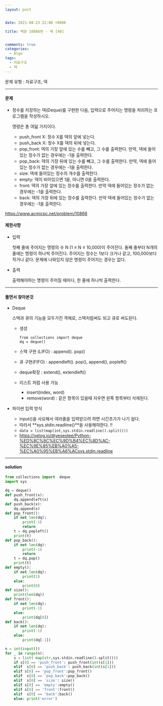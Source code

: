 ```yaml
---
layout: post


date: 2021-08-23 22:00 +0800

title: 백준 10866번 - 덱 [40] 


comments: true
categories: 
  - Algo
tags: 
  - 자료구조
  - 덱
---
```




문제 유형 : 자료구조, 덱

---

#### 문제

- 정수를 저장하는 덱(Deque)를 구현한 다음, 입력으로 주어지는 명령을 처리하는 프로그램을 작성하시오.

  명령은 총 여덟 가지이다.

  - push_front X: 정수 X를 덱의 앞에 넣는다.
  - push_back X: 정수 X를 덱의 뒤에 넣는다.
  - pop_front: 덱의 가장 앞에 있는 수를 빼고, 그 수를 출력한다. 만약, 덱에 들어있는 정수가 없는 경우에는 -1을 출력한다.
  - pop_back: 덱의 가장 뒤에 있는 수를 빼고, 그 수를 출력한다. 만약, 덱에 들어있는 정수가 없는 경우에는 -1을 출력한다.
  - size: 덱에 들어있는 정수의 개수를 출력한다.
  - empty: 덱이 비어있으면 1을, 아니면 0을 출력한다.
  - front: 덱의 가장 앞에 있는 정수를 출력한다. 만약 덱에 들어있는 정수가 없는 경우에는 -1을 출력한다.
  - back: 덱의 가장 뒤에 있는 정수를 출력한다. 만약 덱에 들어있는 정수가 없는 경우에는 -1을 출력한다.

https://www.acmicpc.net/problem/10866

#### 제한사항

- 입력

  첫째 줄에 주어지는 명령의 수 N (1 ≤ N ≤ 10,000)이 주어진다. 둘째 줄부터 N개의 줄에는 명령이 하나씩 주어진다. 주어지는 정수는 1보다 크거나 같고, 100,000보다 작거나 같다. 문제에 나와있지 않은 명령이 주어지는 경우는 없다.

- 출력

  출력해야하는 명령이 주어질 때마다, 한 줄에 하나씩 출력한다.



---

#### 풀면서 찾아본것

- Deque

  스택과 큐의 기능을 모두가진 객체로, 스택처럼써도 되고 큐로 써도된다. 

  - 생성

    ```
    from collections import deque
    dq = deque()
    ```

  - 스택 구현 (LIFO) : append(). pop()

  - 큐 구현(FIFO) : appendleft(). pop(), append(), popleft()

  - deque확장 : extend(), extendleft()

  - 리스트 처럼 사용 가능 

    - insert(index, word)
    - remove(word) : 같은 항목이 있을때 지우면 왼쪽 항목부터 삭제된다. 

    


- 파이썬 입력 방식 
  - input()을 사요해서 여러줄을 입력받으려 하면 시간초가가 나기 쉽다. 
  - 따라서 **sys.stdin.readline()**을 사용해야한다. !!
  - `data = list(map(int,sys.stdin.readline().split()))`
  - https://velog.io/@yeseolee/Python-%ED%8C%8C%EC%9D%B4%EC%8D%AC-%EC%9E%85%EB%A0%A5-%EC%A0%95%EB%A6%ACsys.stdin.readline

---



#### solution

```python
from collections import  deque
import sys

dq = deque()
def push_front(x):
    dq.appendleft(x)
def push_back(x):
    dq.append(x)
def pop_front():
    if not len(dq):
        print(-1)
        return
    t = dq.popleft()
    print(t)
def pop_back():
    if not len(dq):
        print(-1)
        return
    t = dq.pop()
    print(t)
def empty():
    if not len(dq):
        print(1)
    else:
        print(0)
def size():
    print(len(dq))
def front():
    if not len(dq):
        print(-1)
    else:
        print(dq[0])
def back():
    if not len(dq):
        print(-1)
    else:
        print(dq[-1])

n = int(input())
for _ in range(n):
    s = list( map(str,sys.stdin.readline().split()))
    if s[0] == 'push_front': push_front(int(s[1]))
    elif  s[0] == 'push_back': push_back(int(s[1]))
    elif s[0] == 'pop_front':pop_front()
    elif  s[0] == 'pop_back':pop_back()
    elif  s[0] == 'size': size()
    elif s[0] == 'empty':empty()
    elif s[0] == 'front':front()
    elif  s[0] == 'back':back()
    else: print('error')

```



 